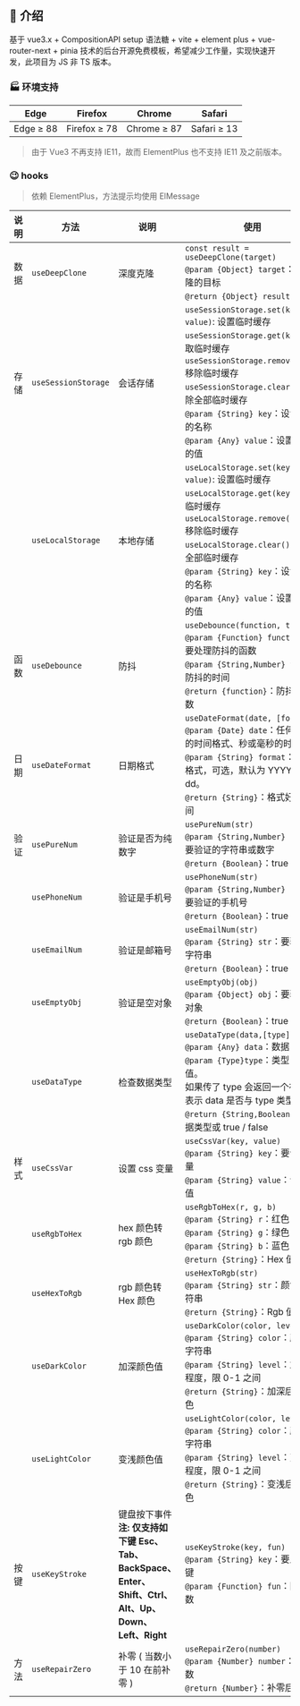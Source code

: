 ## 🌈 介绍

基于 vue3.x + CompositionAPI setup 语法糖 + vite + element plus + vue-router-next + pinia 技术的后台开源免费模板，希望减少工作量，实现快速开发，此项目为 JS 非 TS 版本。

### 🏭 环境支持

| Edge      | Firefox      | Chrome      | Safari      |
| --------- | ------------ | ----------- | ----------- |
| Edge ≥ 88 | Firefox ≥ 78 | Chrome ≥ 87 | Safari ≥ 13 |

> 由于 Vue3 不再支持 IE11，故而 ElementPlus 也不支持 IE11 及之前版本。

### 😉 hooks

> 依赖 ElementPlus，方法提示均使用 ElMessage

| 说明 | 方法                | 说明                                                                                                                    | 使用                                                                                                                                                                                                                                                                                       |
| ---- | ------------------- | ----------------------------------------------------------------------------------------------------------------------- | ------------------------------------------------------------------------------------------------------------------------------------------------------------------------------------------------------------------------------------------------------------------------------------------ |
| 数据 | `useDeepClone`      | 深度克隆                                                                                                                | `const result = useDeepClone(target)`<br />`@param {Object} target`：要克隆的目标<br />`@return {Object} result`：结果                                                                                                                                                                     |
| 存储 | `useSessionStorage` | 会话存储                                                                                                                | `useSessionStorage.set(key, value)`: 设置临时缓存<br />`useSessionStorage.get(key)`: 获取临时缓存<br />`useSessionStorage.remove(key)`: 移除临时缓存<br />`useSessionStorage.clear()`: 移除全部临时缓存<br />`@param {String} key`：设置缓存的名称<br />`@param {Any} value`：设置缓存的值 |
|      | `useLocalStorage`   | 本地存储                                                                                                                | `useLocalStorage.set(key, value)`: 设置临时缓存<br />`useLocalStorage.get(key)`: 获取临时缓存<br />`useLocalStorage.remove(key)`: 移除临时缓存<br />`useLocalStorage.clear()`: 移除全部临时缓存<br />`@param {String} key`：设置缓存的名称<br />`@param {Any} value`：设置缓存的值         |
| 函数 | `useDebounce`       | 防抖                                                                                                                    | `useDebounce(function, time)`<br />`@param {Function} function`：要处理防抖的函数<br />`@param {String,Number} time`：防抖的时间<br />`@return {function}`：防抖的函数                                                                                                                     |
| 日期 | `useDateFormat`     | 日期格式                                                                                                                | `useDateFormat(date, [format])`<br />`@param {Date} date`：任何合法的时间格式、秒或毫秒的时间戳<br />`@param {String} format`：时间格式，可选，默认为 YYYY-mm-dd。<br />`@return {String}`：格式好的时间                                                                                   |
| 验证 | `usePureNum`        | 验证是否为纯数字                                                                                                        | `usePureNum(str)`<br />`@param {String,Number} str`：要验证的字符串或数字<br />`@return {Boolean}`：true / false                                                                                                                                                                           |
|      | `usePhoneNum`       | 验证是手机号                                                                                                            | `usePhoneNum(str)`<br />`@param {String,Number} str`：要验证的手机号<br />`@return {Boolean}`：true / false                                                                                                                                                                                |
|      | `useEmailNum`       | 验证是邮箱号                                                                                                            | `useEmailNum(str)`<br />`@param {String} str`：要验证的字符串<br />`@return {Boolean}`：true / false                                                                                                                                                                                       |
|      | `useEmptyObj`       | 验证是空对象                                                                                                            | `useEmptyObj(obj)`<br />`@param {Object} obj`：要验证的对象<br />`@return {Boolean}`：true / false                                                                                                                                                                                         |
|      | `useDataType`       | 检查数据类型                                                                                                            | `useDataType(data,[type])`<br />`@param {Any} data`：数据<br />`@param {Type}type`：类型，可选值。<br />如果传了 type 会返回一个布尔值表示 data 是否与 type 类型相等<br />`@return {String,Boolean}`：数据类型或 true / false                                                              |
| 样式 | `useCssVar`         | 设置 css 变量                                                                                                           | `useCssVar(key, value)`<br />`@param {String} key`：要设置变量<br />`@param {String} value`：设置的值                                                                                                                                                                                      |
|      | `useRgbToHex`       | hex 颜色转 rgb 颜色                                                                                                     | `useRgbToHex(r, g, b)`<br />`@param {String} r`：红色<br />`@param {String} g`：绿色<br />`@param {String} b`：蓝色<br />`@return {String}`：Hex 值                                                                                                                                        |
|      | `useHexToRgb`       | rgb 颜色转 Hex 颜色                                                                                                     | `useHexToRgb(str)`<br />`@param {String} str`：颜色值字符串<br />`@return {String}`：Rgb 值                                                                                                                                                                                                |
|      | `useDarkColor`      | 加深颜色值                                                                                                              | `useDarkColor(color, level)`<br />`@param {String} color`：颜色值字符串<br />`@param {String} level`：加深的程度，限 0-1 之间<br />`@return {String}`：加深后的颜色                                                                                                                        |
|      | `useLightColor`     | 变浅颜色值                                                                                                              | `useLightColor(color, level)`<br />`@param {String} color`：颜色值字符串<br />`@param {String} level`：变浅的程度，限 0-1 之间<br />`@return {String}`：变浅后的颜色                                                                                                                       |
| 按键 | `useKeyStroke`      | 键盘按下事件 **<br />注: 仅支持如下键 Esc、Tab、<br />BackSpace、Enter、Shift、Ctrl、<br />Alt、Up、Down、Left、Right** | `useKeyStroke(key, fun)`<br />`@param {String} key`：要监听的键<br />`@param {Function} fun`：回调函数                                                                                                                                                                                     |
| 方法 | `useRepairZero`     | 补零 ( 当数小于 10 在前补零 )                                                                                           | `useRepairZero(number)`<br />`@param {Number} number`：当前数<br />`@return {Number}`：补零后的数                                                                                                                                                                                          |
